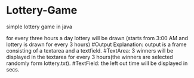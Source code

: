 # Lottery-Game
simple lottery game in java

for every three hours a day lottery will be drawn (starts from 3:00 AM and lottery is drawn for every 3 hours)
#Output Explanation:
output is a frame consisting of a textarea and a textfield.
#TextArea:
3 winners will be displayed in the textarea for every 3 hours(the winners are selected randomly form lottery.txt).
#TextField:
the left out time will be displayed in secs.
